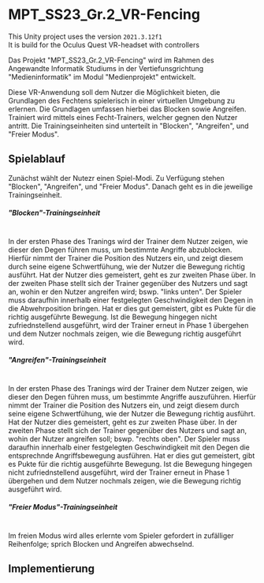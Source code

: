 # MPT_SS23_Gr.2_VR-Fencing
 
This Unity project uses the version `2021.3.12f1`<br>
It is build for the Oculus Quest VR-headset with controllers<br>


Das Projekt "MPT_SS23_Gr.2_VR-Fencing" wird im Rahmen des Angewandte Informatik Studiums in der Vertiefunsgrichtung "Medieninformatik" im Modul "Medienprojekt" entwickelt.

Diese VR-Anwendung soll dem Nutzer die Möglichkeit bieten, die Grundlagen des Fechtens spielerisch in einer virtuellen Umgebung zu erlernen. Die Grundlagen umfassen hierbei das Blocken sowie Angreifen.
Trainiert wird mittels eines Fecht-Trainers, welcher gegnen den Nutzer antritt. Die Trainingseinheiten sind  unterteilt in "Blocken", "Angreifen", und "Freier Modus".

<h2>Spielablauf</h2>
Zunächst wählt der Nutezr einen Spiel-Modi. Zu Verfügung stehen "Blocken", "Angreifen", und "Freier Modus". Danach geht es in die jeweilige Trainingseinheit. 

<h5>"Blocken"-Trainingseinheit</h5><br>
In der ersten Phase des Tranings wird der Trainer dem Nutzer zeigen, wie dieser den Degen führen muss, um bestimmte Angriffe abzublocken. Hierfür nimmt der Trainer die Position des Nutzers ein, und zeigt diesem durch seine eigene Schwertfühung, wie der Nutzer die Bewegung richtig ausführt. Hat der Nutzer dies gemeistert, geht es zur zweiten Phase über. 
In der zweiten Phase stellt sich der Trainer gegenüber des Nutzers und sagt an, wohin er den Nutzer angreifen wird; bswp. "links unten". Der Spieler muss daraufhin innerhalb einer festgelegten Geschwindigkeit den Degen in die Abwehrposition bringen. Hat er dies gut gemeistert, gibt es Pukte für die richtig ausgeführte Bewegung. Ist die Bewegung hingegen nicht zufriednstellend ausgeführt, wird der Trainer erneut in Phase 1 übergehen und dem Nutzer nochmals zeigen, wie die Bewegung richtig ausgeführt wird.

<h5>"Angreifen"-Trainingseinheit</h5><br>
In der ersten Phase des Tranings wird der Trainer dem Nutzer zeigen, wie dieser den Degen führen muss, um bestimmte Angriffe auszuführen. Hierfür nimmt der Trainer die Position des Nutzers ein, und zeigt diesem durch seine eigene Schwertfühung, wie der Nutzer die Bewegung richtig ausführt. Hat der Nutzer dies gemeistert, geht es zur zweiten Phase über. 
In der zweiten Phase stellt sich der Trainer gegenüber des Nutzers und sagt an, wohin der Nutzer angreifen soll; bswp. "rechts oben". Der Spieler muss daraufhin innerhalb einer festgelegten Geschwindigkeit mit den Degen die entsprechnde Angriffsbewegung ausführen. Hat er dies gut gemeistert, gibt es Pukte für die richtig ausgeführte Bewegung. Ist die Bewegung hingegen nicht zufriednstellend ausgeführt, wird der Trainer erneut in Phase 1 übergehen und dem Nutzer nochmals zeigen, wie die Bewegung richtig ausgeführt wird.

<h5>"Freier Modus"-Trainingseinheit</h5><br>
Im freien Modus wird alles erlernte vom Spieler gefordert in zufälliger Reihenfolge; sprich Blocken und Angreifen abwechselnd.


<h2>Implementierung</h2>



